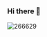 ### Hi there 👋

<!--
**Codeminant/Codeminant** is a ✨ _special_ ✨ repository because its `README.md` (this file) appears on your GitHub profile.

Here are some ideas to get you started:

- 🔭 I’m currently working on ...
- 🌱 I’m currently learning ...
- 👯 I’m looking to collaborate on ...
- 🤔 I’m looking for help with ...
- 💬 Ask me about ...
- 📫 How to reach me: ...
- 😄 Pronouns: ...
- ⚡ Fun fact: ...
-->

![266629](https://user-images.githubusercontent.com/97903560/194109725-3289d36e-9b81-4a02-b5f0-4264bf6e6adc.png)

